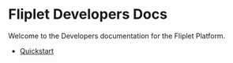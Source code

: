 # Fliplet Developers Docs

Welcome to the Developers documentation for the Fliplet Platform.

- [Quickstart](Quickstart.md)